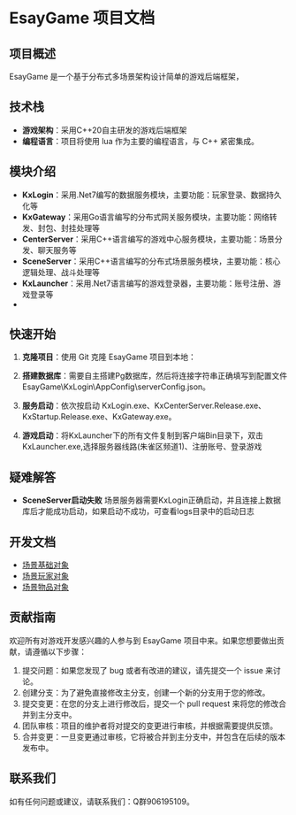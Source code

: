 # EsayGame 项目文档

## 项目概述

EsayGame 是一个基于分布式多场景架构设计简单的游戏后端框架，

## 技术栈

- **游戏架构**：采用C++20自主研发的游戏后端框架
- **编程语言**：项目将使用 lua 作为主要的编程语言，与 C++ 紧密集成。
  
## 模块介绍

- **KxLogin**：采用.Net7编写的数据服务模块，主要功能：玩家登录、数据持久化等
- **KxGateway**：采用Go语言编写的分布式网关服务模块，主要功能：网络转发、封包、封挂处理等
- **CenterServer**：采用C++语言编写的游戏中心服务模块，主要功能：场景分发、聊天服务等
- **SceneServer**：采用C++语言编写的分布式场景服务模块，主要功能：核心逻辑处理、战斗处理等
- **KxLauncher**：采用.Net7语言编写的游戏登录器，主要功能：账号注册、游戏登录等
- 
## 快速开始

1. **克隆项目**：使用 Git 克隆 EsayGame 项目到本地：
   
2. **搭建数据库**：需要自主搭建Pg数据库，然后将连接字符串正确填写到配置文件 EsayGame\KxLogin\AppConfig\serverConfig.json。

3. **服务启动**：依次按启动 KxLogin.exe、KxCenterServer.Release.exe、KxStartup.Release.exe、KxGateway.exe。
   
4. **游戏启动**：将KxLauncher下的所有文件复制到客户端Bin目录下，双击KxLauncher.exe,选择服务器线路(朱雀区频道1)、注册账号、登录游戏

## 疑难解答
- **SceneServer启动失败** 场景服务器需要KxLogin正确启动，并且连接上数据库后才能成功启动，如果启动不成功，可查看logs目录中的启动日志
  
## 开发文档

-   [场景基础对象](./Doc/场景基础对象.md)
-   [场景玩家对象](./Doc/场景玩家对象.md)
-   [场景物品对象](./Doc/场景物品对象.md)

## 贡献指南

欢迎所有对游戏开发感兴趣的人参与到 EsayGame 项目中来。如果您想要做出贡献，请遵循以下步骤：

1. 提交问题：如果您发现了 bug 或者有改进的建议，请先提交一个 issue 来讨论。
2. 创建分支：为了避免直接修改主分支，创建一个新的分支用于您的修改。
3. 提交变更：在您的分支上进行修改后，提交一个 pull request 来将您的修改合并到主分支中。
4. 团队审核：项目的维护者将对提交的变更进行审核，并根据需要提供反馈。
5. 合并变更：一旦变更通过审核，它将被合并到主分支中，并包含在后续的版本发布中。

## 联系我们

如有任何问题或建议，请联系我们：Q群906195109。